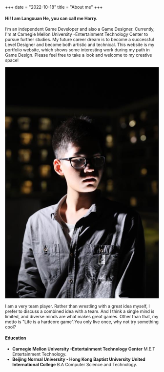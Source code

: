 +++
date = "2022-10-18"
title = "About me"
+++

#### Hi! I am Langxuan He, you can call me **Harry**.
I’m an independent Game Developer and also a Game Designer. Currently, I'm at Carnegie Mellon University -Entertainment Technology Center to pursue further studies. My future career dream is to become a successful Level Designer and become both artistic and technical. This website is my portfolio website, which shows some interesting work during my path in Game Design. Please feel free to take a look and welcome to my creative space!

![portrait][2]

I am a very team player. Rather than wrestling with a great idea myself, I prefer to discuss a combined idea with a team. And I think a single mind is limited, and diverse minds are what makes great games. Other than that, my motto is "Life is a hardcore game".You only live once, why not try something cool?

#### Education

* **Carnegie Mellon University -Entertainment Technology Center** 
M.E.T Entertainment Technology.
* **Beijing Normal University - Hong Kong Baptist University United International College** 
B.A Computer Science and Technology.


[2]: /img/me.JPG
